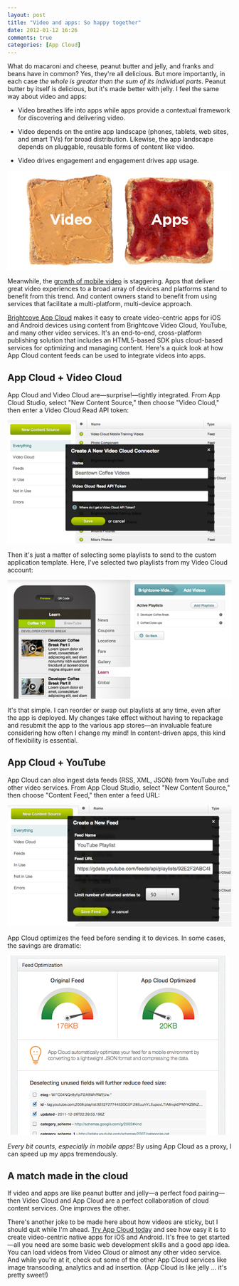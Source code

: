 ```yaml
---
layout: post
title: "Video and apps: So happy together"
date: 2012-01-12 16:26
comments: true
categories: [App Cloud]
---
```


What do macaroni and cheese, peanut butter and jelly, and franks and beans
have in common? Yes, they're all delicious. But more importantly, in each case
_the whole is greater than the sum of its individual parts_. Peanut butter by
itself is delicious, but it's made better with jelly. I feel the same way
about video and apps:

* Video breathes life into apps while apps provide a contextual framework for
discovering and delivering video.

* Video depends on the entire app landscape (phones, tablets, web sites, and
smart TVs) for broad distribution. Likewise, the app landscape depends on
pluggable, reusable forms of content like video.

* Video drives engagement and engagement drives app usage.

![Video + Apps](/images/blog/app-cloud-video-apps.jpg)

Meanwhile, the [growth of mobile video][1] is staggering. Apps that deliver
great video experiences to a broad array of devices and platforms stand to
benefit from this trend. And content owners stand to benefit from using
services that facilitate a multi-platform, multi-device approach.

[Brightcove App Cloud][2] makes it easy to create video-centric apps for iOS
and Android devices using content from Brightcove Video Cloud, YouTube, and
many other video services. It's an end-to-end, cross-platform publishing
solution that includes an HTML5-based SDK plus cloud-based services for
optimizing and managing content. Here's a quick look at how App Cloud content
feeds can be used to integrate videos into apps.

## App Cloud + Video Cloud

App Cloud and Video Cloud are—surprise!—tightly integrated. From App Cloud
Studio, select "New Content Source," then choose "Video Cloud," then enter a
Video Cloud Read API token:

![Screen shot](/images/blog/app-cloud-video-connector.jpg)

Then it's just a matter of selecting some playlists to send to the custom
application template. Here, I've selected two playlists from my Video Cloud
account:

![Screen shot](/images/blog/app-cloud-video-preview.jpg)

It's that simple. I can reorder or swap out playlists at any time, even after
the app is deployed. My changes take effect without having to repackage and
resubmit the app to the various app stores—an invaluable feature considering
how often I change my mind! In content-driven apps, this kind of flexibility
is essential.

## App Cloud + YouTube

App Cloud can also ingest data feeds (RSS, XML, JSON) from YouTube and other
video services. From App Cloud Studio, select "New Content Source," then
choose "Content Feed," then enter a feed URL:

![Screen shot](/images/blog/app-cloud-video-feed.jpg)

App Cloud optimizes the feed before sending it to devices. In some cases, the
savings are dramatic:

![Screen shot](/images/blog/app-cloud-video-optimize.png)

_Every bit counts, especially in mobile apps!_ By using App Cloud as a proxy,
I can speed up my apps tremendously.

## A match made in the cloud

If video and apps are like peanut butter and jelly—a perfect food pairing—then
Video Cloud and App Cloud are a perfect collaboration of cloud content
services. One improves the other.

There's another joke to be made here about how videos are sticky, but I should
quit while I'm ahead. [Try App Cloud today][3] and see how easy it is to
create video-centric native apps for iOS and Android. It's free to get
started—all you need are some basic web development skills and a good app
idea. You can load videos from Video Cloud or almost any other video service.
And while you're at it, check out some of the other App Cloud services like
image transcoding, analytics and ad insertion. (App Cloud is like jelly ...
it's pretty sweet!)

[1]: http://www.mobilemarketer.com/cms/news/research/11340.html
[2]: http://appcloud.brightcove.com
[3]: https://register.brightcove.com/en/app-cloud